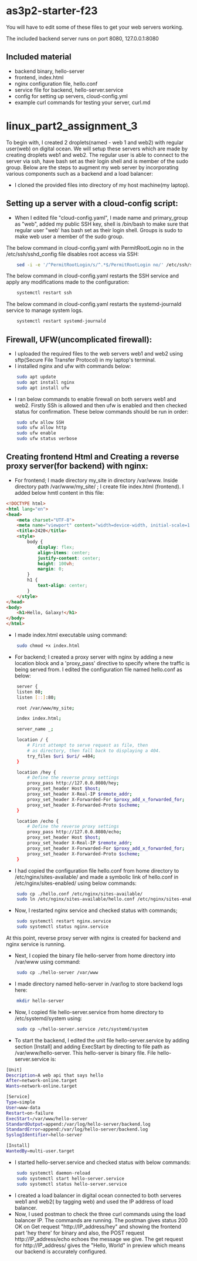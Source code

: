 # as3p2-starter-f23

You will have to edit some of these files to get your web servers working.

The included backend server runs on port 8080, 127.0.0.1:8080

## Included material

- backend binary, hello-server
- frontend, index.html
- nginx configuration file, hello.conf
- service file for backend, hello-server.service
- config for setting up servers, cloud-config.yml
- example curl commands for testing your server, curl.md
# linux_part2_assignment_3

To begin with, I created 2 droplets(named - web 1 and web2) with regular user(web) on digital ocean. We will setup these servers which are made by creating droplets web1 and web2. The regular user is able to connect to the server via ssh, have bash set as their login shell and is member of the sudo group. Below are the steps to augment my web server by incorporating various components such as a backend and a load balancer: 

- I cloned the provided files into directory of my host machine(my laptop).

## Setting up a server with a cloud-config script:
- When I edited file "cloud-config.yaml", I made name and primary_group as "web", added my public SSH key, shell is /bin/bash to make sure that regular user "web' has bash set as their login shell. Groups is sudo to make web user a member of the sudo group.

The below command in cloud-config.yaml with PermitRootLogin no in the /etc/ssh/sshd_config file disables root access via SSH:
``` bash
    sed -i -e '/^PermitRootLogin/s/^.*$/PermitRootLogin no/' /etc/ssh/sshd_config
```

The below command in cloud-config.yaml restarts the SSH service and apply any modifications made to the configuration:
``` bash
    systemctl restart ssh
```

The below command in cloud-config.yaml restarts the systemd-journald service to manage system logs.
``` bash
    systemctl restart systemd-journald
```
## Firewall, UFW(uncomplicated firewall):
-  I uploaded the required files to the web servers web1 and web2 using sftp(Secure File Transfer Protocol) in my laptop's terminal.
-  I installed nginx and ufw with commands below:
``` bash
    sudo apt update
    sudo apt install nginx
    sudo apt install ufw
```
- I ran below commands to enable firewall on both servers web1 and web2. Firstly SSh is allowed and then ufw is enabled and then checked status for confirmation. These below commands should be run in order:
``` bash
    sudo ufw allow SSH
    sudo ufw allow http
    sudo ufw enable
    sudo ufw status verbose
```
## Creating frontend Html and Creating a reverse proxy server(for backend) with nginx:
- For frontend; I made directory my_site in directory /var/www. Inside directory path /var/www/my_site/ ; I create file  index.html (frontend). I added below hmtl content in this file:
``` html
<!DOCTYPE html>
<html lang="en">
<head>
    <meta charset="UTF-8">
    <meta name="viewport" content="width=device-width, initial-scale=1.0">
    <title>2420</title>
    <style>
        body {
            display: flex;
            align-items: center;
            justify-content: center;
            height: 100vh;
            margin: 0;
        }
        h1 {
            text-align: center;
        }
    </style>
</head>
<body>
    <h1>Hello, Galaxy!</h1>
</body>
</html>
```
- I made index.html executable using command:
``` bash
    sudo chmod +x index.html
```
- For backend; I created a proxy server with nginx by adding a new location block and a 'proxy_pass' directive to specify where the traffic is being served from. I edited the configuration file named hello.conf as below:
``` bash
    server {
    listen 80;
    listen [::]:80;

    root /var/www/my_site;

    index index.html;

    server_name _;

    location / {
        # First attempt to serve request as file, then
        # as directory, then fall back to displaying a 404.
        try_files $uri $uri/ =404;
    }

    location /hey {
        # Define the reverse proxy settings
        proxy_pass http://127.0.0.8080/hey;
        proxy_set_header Host $host;
        proxy_set_header X-Real-IP $remote_addr;
        proxy_set_header X-Forwarded-For $proxy_add_x_forwarded_for;
        proxy_set_header X-Forwarded-Proto $scheme;
    }

    location /echo {
        # Define the reverse proxy settings
        proxy_pass http://127.0.0.8080/echo;
        proxy_set_header Host $host;
        proxy_set_header X-Real-IP $remote_addr;
        proxy_set_header X-Forwarded-For $proxy_add_x_forwarded_for;
        proxy_set_header X-Forwarded-Proto $scheme;
    }
```
- I had copied the configuration file hello.conf from home directory to /etc/nginx/sites-available/ and made a symbolic link of hello.conf in /etc/nginx/sites-enabled/ using below commands:
``` bash
    sudo cp ./hello.conf /etc/nginx/sites-available/
    sudo ln /etc/nginx/sites-available/hello.conf /etc/nginx/sites-enabled/
```
- Now, I restarted nginx service and checked status with commands;
``` bash
    sudo systemctl restart nginx.service
    sudo systemctl status nginx.service
```
At this point, reverse proxy server with nginx is created for backend and nginx service is running.
    
- Next, I copied the binary file hello-server from home directory into /var/www using command:
``` bash
    sudo cp ./hello-server /var/www
```
- I made directory named hello-server in /var/log to store backend logs here:
``` bash
    mkdir hello-server
```
- Now, I copied file hello-server.service from home directory to /etc/systemd/system using:
``` bash
    sudo cp ~/hello-server.service /etc/systemd/system
```
- To start the backend, I edited the unit file hello-server.service by adding section [Install] and adding ExecStart by directing to file path as /var/www/hello-server. This hello-server is binary file. File hello-server.service is:
``` bash
[Unit]
Description=A web api that says hello
After=network-online.target
Wants=network-online.target

[Service]
Type=simple
User=www-data
Restart=on-failure
ExecStart=/var/www/hello-server
StandardOutput=append:/var/log/hello-server/backend.log
StandardError=append:/var/log/hello-server/backend.log
SyslogIdentifier=hello-server

[Install]
WantedBy=multi-user.target
```

- I started hello-server.service and checked status with below commands:
``` bash
    sudo systemctl daemon-reload
    sudo systemctl start hello-server.service
    sudo systemctl status hello-server.service
```
- I created a load balancer in digital ocean connected to both serveres web1 and web2( by tagging web) and used the IP address of load balancer.
- Now, I used postman to check the three curl commands using the load balancer IP. The commands are running. The postman gives status 200 OK on Get request "http://IP_address/hey" and showing the frontend part 'hey there' for binary and also, the POST request http://IP_address/echo echoes the message we give. The get request for http://IP_address/ gives the "Hello, World" in preview which means our backend is accurately configured.

      
